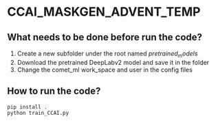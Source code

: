 # CCAI_MASKGEN_ADVENT_TEMP
## What needs to be done before run the code?
1. Create a new subfolder under the root named $pretrained_models$  
2. Download the pretrained DeepLabv2 model and save it in the folder  
3. Change the comet_ml work_space and user in the config files  

## How to run the code?
```bash
pip install .
python train_CCAI.py
```
